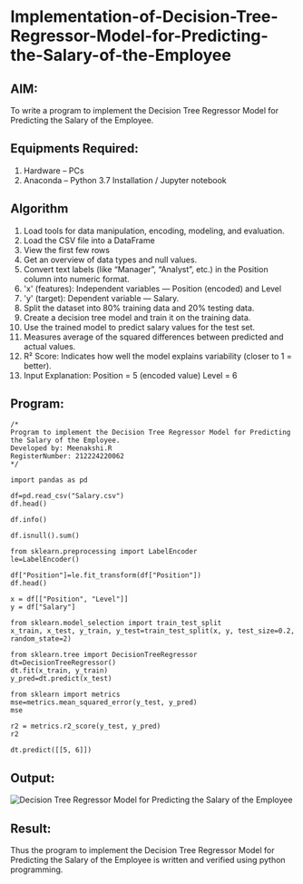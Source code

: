 # Implementation-of-Decision-Tree-Regressor-Model-for-Predicting-the-Salary-of-the-Employee

## AIM:
To write a program to implement the Decision Tree Regressor Model for Predicting the Salary of the Employee.

## Equipments Required:
1. Hardware – PCs
2. Anaconda – Python 3.7 Installation / Jupyter notebook

## Algorithm
1. Load tools for data manipulation, encoding, modeling, and evaluation.
2. Load the CSV file into a DataFrame
3. View the first few rows
4. Get an overview of data types and null values.
5. Convert text labels (like “Manager”, “Analyst”, etc.) in the Position column into numeric format.
6. 'x' (features): Independent variables — Position (encoded) and Level
7. 'y' (target): Dependent variable — Salary.
8. Split the dataset into 80% training data and 20% testing data.
9. Create a decision tree model and train it on the training data.
10. Use the trained model to predict salary values for the test set.
11. Measures average of the squared differences between predicted and actual values.
12. R² Score: Indicates how well the model explains variability (closer to 1 = better).
13. Input Explanation: Position = 5 (encoded value) Level = 6

## Program:
```
/*
Program to implement the Decision Tree Regressor Model for Predicting the Salary of the Employee.
Developed by: Meenakshi.R
RegisterNumber: 212224220062
*/
```
```
import pandas as pd

df=pd.read_csv("Salary.csv")
df.head()

df.info()

df.isnull().sum()

from sklearn.preprocessing import LabelEncoder
le=LabelEncoder()

df["Position"]=le.fit_transform(df["Position"])
df.head()

x = df[["Position", "Level"]]
y = df["Salary"]

from sklearn.model_selection import train_test_split
x_train, x_test, y_train, y_test=train_test_split(x, y, test_size=0.2, random_state=2)

from sklearn.tree import DecisionTreeRegressor
dt=DecisionTreeRegressor()
dt.fit(x_train, y_train)
y_pred=dt.predict(x_test)

from sklearn import metrics
mse=metrics.mean_squared_error(y_test, y_pred)
mse

r2 = metrics.r2_score(y_test, y_pred)
r2

dt.predict([[5, 6]])
```
## Output:
![Decision Tree Regressor Model for Predicting the Salary of the Employee](sam.png)


## Result:
Thus the program to implement the Decision Tree Regressor Model for Predicting the Salary of the Employee is written and verified using python programming.
